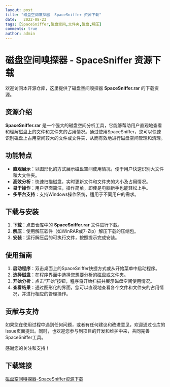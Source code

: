 ```yaml
---
layout: post
title: "磁盘空间嗅探器  SpaceSniffer 资源下载"
date:   2022-08-23
tags: [SpaceSniffer,磁盘空间,文件夹,磁盘,解压]
comments: true
author: admin
---
```

# 磁盘空间嗅探器 - SpaceSniffer 资源下载

欢迎访问本开源仓库，这里提供了磁盘空间嗅探器 **SpaceSniffer.rar** 的下载资源。

## 资源介绍

**SpaceSniffer.rar** 是一个强大的磁盘空间分析工具，它能够帮助用户直观地查看和理解磁盘上的文件和文件夹的占用情况。通过使用SpaceSniffer，您可以快速识别磁盘上占用空间较大的文件或文件夹，从而有效地进行磁盘空间管理和清理。

## 功能特点

- **直观展示**：以图形化的方式展示磁盘空间使用情况，便于用户快速识别大文件和大文件夹。
- **高效分析**：快速扫描磁盘，实时更新文件和文件夹的大小及占用情况。
- **易于操作**：用户界面简洁，操作简单，即使是电脑新手也能轻松上手。
- **多平台支持**：支持Windows操作系统，适用于不同用户的需求。

## 下载与安装

1. **下载**：点击仓库中的 **SpaceSniffer.rar** 文件进行下载。
2. **解压**：使用解压软件（如WinRAR或7-Zip）解压下载的压缩包。
3. **安装**：运行解压后的可执行文件，按照提示完成安装。

## 使用指南

1. **启动程序**：双击桌面上的SpaceSniffer快捷方式或从开始菜单中启动程序。
2. **选择磁盘**：在程序界面中选择您想要分析的磁盘或文件夹。
3. **开始分析**：点击“开始”按钮，程序将开始扫描并展示磁盘空间使用情况。
4. **查看结果**：通过图形化的界面，您可以直观地查看各个文件和文件夹的占用情况，并进行相应的管理操作。

## 贡献与支持

如果您在使用过程中遇到任何问题，或者有任何建议和改进意见，欢迎通过仓库的Issue页面提出。同时，也欢迎您参与到项目的开发和维护中来，共同完善SpaceSniffer工具。

感谢您的关注和支持！

## 下载链接

[磁盘空间嗅探器-SpaceSniffer资源下载](https://pan.quark.cn/s/31503ef94168)